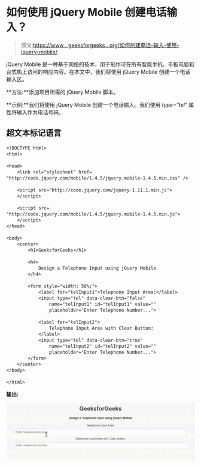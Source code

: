 # 如何使用 jQuery Mobile 创建电话输入？

> 原文:[https://www . geeksforgeeks . org/如何创建电话-输入-使用-jquery-mobile/](https://www.geeksforgeeks.org/how-to-create-a-telephone-input-using-jquery-mobile/)

jQuery Mobile 是一种基于网络的技术，用于制作可在所有智能手机、平板电脑和台式机上访问的响应内容。在本文中，我们将使用 jQuery Mobile 创建一个电话输入区。

**方法:**添加项目所需的 jQuery Mobile 脚本。

> <link rel="”stylesheet”" href="”http://code.jquery.com/mobile/1.4.5/jquery.mobile-1.4.5.min.css”">

**示例:**我们将使用 jQuery Mobile 创建一个电话输入。我们使用 *type="tel"* 属性将输入作为电话号码。

## 超文本标记语言

```
<!DOCTYPE html>
<html>

<head>
    <link rel="stylesheet" href=
"http://code.jquery.com/mobile/1.4.5/jquery.mobile-1.4.5.min.css" />

    <script src="http://code.jquery.com/jquery-1.11.1.min.js">
    </script>

    <script src=
"http://code.jquery.com/mobile/1.4.5/jquery.mobile-1.4.5.min.js">
    </script>
</head>

<body>
    <center>
        <h1>GeeksforGeeks</h1>

        <h4>
            Design a Telephone Input using jQuery Mobile
        </h4>

        <form style="width: 50%;">
            <label for="telInput1">Telephone Input Area:</label>
            <input type="tel" data-clear-btn="false" 
                name="telInput1" id="telInput1" value=""
                placeholder="Enter Telephone Number...">

            <label for="telInput2">
                Telephone Input Area with Clear Button:
            </label>
            <input type="tel" data-clear-btn="true" 
                name="telInput2" id="telInput2" value=""
                placeholder="Enter Telephone Number...">
        </form>
    </center>
</body>

</html>
```

**输出:**

![](img/a813094bbeda70e149e68c4cf1e5fbba.png)